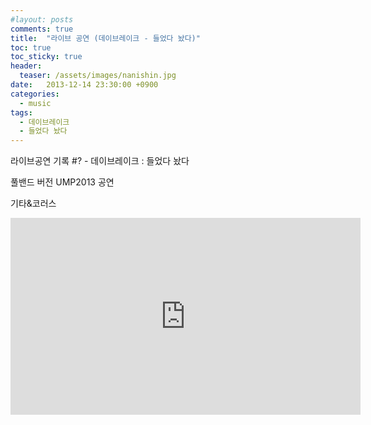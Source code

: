```yaml
---
#layout: posts
comments: true
title:  "라이브 공연 (데이브레이크 - 들었다 놨다)"
toc: true
toc_sticky: true
header:
  teaser: /assets/images/nanishin.jpg
date:   2013-12-14 23:30:00 +0900
categories:
  - music
tags:
  - 데이브레이크
  - 들었다 놨다
---
```

라이브공연 기록 #? - 데이브레이크 : 들었다 놨다

풀밴드 버전 UMP2013 공연

기타&코러스

<iframe width="560" height="315" src="https://www.youtube-nocookie.com/embed/tDoOBai71xc" frameborder="0" allow="autoplay; encrypted-media" allowfullscreen></iframe>


